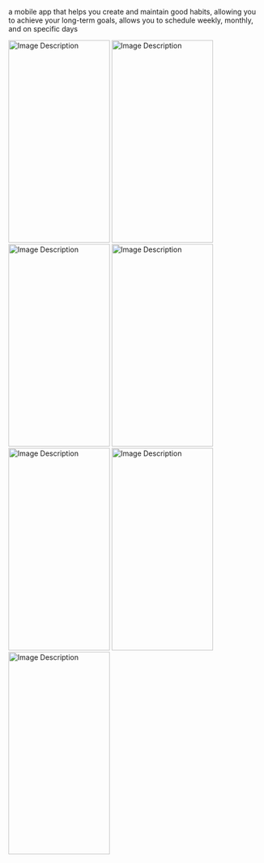a mobile app that helps you create and maintain good habits, allowing you to achieve your long-term goals, allows you to schedule weekly, monthly, and on specific days

<img src="https://github.com/user-attachments/assets/63b4fe0f-c104-4fd5-8a18-43732619d7ea" alt="Image Description" width="200" height="400"/>
<img src="https://github.com/user-attachments/assets/ac773bb7-bda4-4c34-8a62-d44cb3928de9" alt="Image Description" width="200" height="400"/>
<img src="https://github.com/user-attachments/assets/64c00680-ce09-4e5c-ab39-6ba27592940f" alt="Image Description" width="200" height="400"/>
<img src="https://github.com/user-attachments/assets/4e506da3-7d56-4b35-ab2c-cf718ed43e2d" alt="Image Description" width="200" height="400"/>
<img src="https://github.com/user-attachments/assets/127905a1-e9c6-400c-9007-06bb780f2ed0" alt="Image Description" width="200" height="400"/>
<img src="https://github.com/user-attachments/assets/9d50838a-e397-4095-b27a-a8274dcb90c8" alt="Image Description" width="200" height="400"/>
<img src="https://github.com/user-attachments/assets/b9466ede-1dc7-49f9-98f8-0d0c712ead51" alt="Image Description" width="200" height="400"/>
